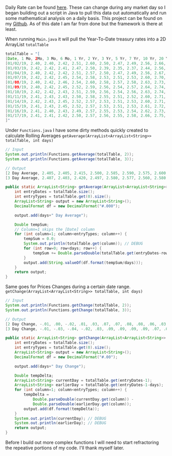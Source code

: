 Daily Rate can be found [here][daily-yield]. These can change during any market day so I began building out a script in Java to pull this data out automatically and run some mathematical analysis on a daily basis. This project can be found on my [Github][project-link]. As of this date I am far from done but the framework is there at least.

When running `Main.java` it will pull the Year-To-Date treasury rates into a 2D ArrayList `totalTable`

``` java
totalTable = "[
[Date, 1 Mo, 2Mo, 3 Mo, 6 Mo, 1 Yr, 2 Yr, 3 Yr, 5 Yr, 7 Yr, 10 Yr, 20 Yr, 30 Yr]
[01/02/19, 2.40, 2.40, 2.42, 2.51, 2.60, 2.50, 2.47, 2.49, 2.56, 2.66, 2.83, 2.97]
[01/03/19, 2.42, 2.42, 2.41, 2.47, 2.50, 2.39, 2.35, 2.37, 2.44, 2.56, 2.75, 2.92]
[01/04/19, 2.40, 2.42, 2.42, 2.51, 2.57, 2.50, 2.47, 2.49, 2.56, 2.67, 2.83, 2.98]
[01/07/19, 2.42, 2.42, 2.45, 2.54, 2.58, 2.53, 2.51, 2.53, 2.60, 2.70, 2.86, 2.99]
[01/08/19, 2.40, 2.42, 2.46, 2.54, 2.60, 2.58, 2.57, 2.58, 2.63, 2.73, 2.88, 3.00]
[01/09/19, 2.40, 2.42, 2.45, 2.52, 2.59, 2.56, 2.54, 2.57, 2.64, 2.74, 2.90, 3.03]
[01/10/19, 2.42, 2.42, 2.43, 2.51, 2.59, 2.56, 2.54, 2.56, 2.63, 2.74, 2.92, 3.06]
[01/11/19, 2.41, 2.43, 2.43, 2.50, 2.58, 2.55, 2.51, 2.52, 2.60, 2.71, 2.90, 3.04]
[01/14/19, 2.42, 2.43, 2.45, 2.52, 2.57, 2.53, 2.51, 2.53, 2.60, 2.71, 2.91, 3.06]
[01/15/19, 2.41, 2.43, 2.45, 2.52, 2.57, 2.53, 2.51, 2.53, 2.61, 2.72, 2.92, 3.08]
[01/16/19, 2.41, 2.40, 2.43, 2.49, 2.57, 2.55, 2.53, 2.54, 2.62, 2.73, 2.92, 3.07]
[01/17/19, 2.41, 2.41, 2.42, 2.50, 2.57, 2.56, 2.55, 2.58, 2.66, 2.75, 2.93, 3.07]
]"
```

Under `Functions.java` I have some dirty methods quickly created to calculate Rolling Averages `getAverage(ArrayList<ArrayList<String>> totalTable, int days)`

```java
// Input
System.out.println(Functions.getAverage(totalTable, 2));
System.out.println(Functions.getAverage(totalTable, 3));

// Output
[2 Day Average, 2.405, 2.405, 2.415, 2.500, 2.585, 2.590, 2.575, 2.600, 2.680, 2.770, 2.940, 3.080]
[3 Day Average, 2.407, 2.403, 2.420, 2.497, 2.580, 2.577, 2.560, 2.580, 2.660, 2.757, 2.933, 3.077]
```

``` java
public static ArrayList<String> getAverage(ArrayList<ArrayList<String>> totalTable, int days) {
    int entryDates = totalTable.size();
    int entryTypes = totalTable.get(0).size();
    ArrayList<String> output = new ArrayList<String>();
    DecimalFormat df = new DecimalFormat("#.000");

    output.add(days+" Day Average");

    Double tempSum;
    // Column=1 skips the [Date] column
    for (int column=1; column<entryTypes; column++) {
        tempSum = 0.0;
        System.out.println(totalTable.get(column));	// DEBUG
        for (int row=0; row<days; row++) {
            tempSum += Double.parseDouble(totalTable.get(entryDates-row-1).get(column));
        }
        output.add(String.valueOf(df.format(tempSum/days)));
    }
    return output;
}
```

Same goes for Prices Changes during a certain date range. `getChange(ArrayList<ArrayList<String>> totalTable, int days)`

```java
// Input
System.out.println(Functions.getChange(totalTable, 2));
System.out.println(Functions.getChange(totalTable, 3));

// Output
[2 Day Change, -.01, .00, -.02, .01, .03, .07, .07, .08, .08, .06, .03, .02]
[3 Day Change, -.01, -.03, -.04, -.02, .03, .09, .09, .09, .09, .07, .03, .01]
```

``` java
public static ArrayList<String> getChange(ArrayList<ArrayList<String>> totalTable, int days) {
    int entryDates = totalTable.size();
    int entryTypes = totalTable.get(0).size();
    ArrayList<String> output = new ArrayList<String>();
    DecimalFormat df = new DecimalFormat("#.00");

    output.add(days+" Day Change");

    Double tempDelta;
    ArrayList<String> currentDay = totalTable.get(entryDates-1);
    ArrayList<String> earlierDay = totalTable.get(entryDates-1-days);
    for (int column=1; column<entryTypes; column++) {
        tempDelta =
            Double.parseDouble(currentDay.get(column)) -
            Double.parseDouble(earlierDay.get(column));
        output.add(df.format(tempDelta));
    }
    System.out.println(currentDay); // DEBUG
    System.out.println(earlierDay); // DEBUG
    return output;
}
```

Before I build out more complex functions I will need to start refractoring the repeative portions of my code. I'll thank myself later.

[cash-equivalents]:     https://www.investopedia.com/terms/c/cashequivalents.asp
[treasury-bill]:        https://www.investopedia.com/terms/t/treasurybill.asp
[flat-yield-curve]:     https://www.investopedia.com/terms/f/flatyieldcurve.asp
[inverted-yield-curve]: https://www.investopedia.com/terms/i/invertedyieldcurve.asp
[daily-yield]:          https://www.treasury.gov/resource-center/data-chart-center/interest-rates/Pages/TextView.aspx?data=yield
[project-link]:         https://github.com/AndyWongDev/TreasuryYield
